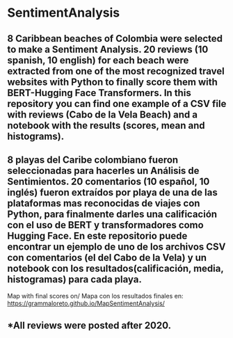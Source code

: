 # SentimentAnalysis

## 8 Caribbean beaches of Colombia were selected to make a Sentiment Analysis. 20 reviews (10 spanish, 10 english) for each beach were extracted from one of the most recognized travel websites with Python to finally score them with BERT-Hugging Face Transformers. In this repository you can find one example of a CSV file with reviews (Cabo de la Vela Beach) and a notebook with the results (scores, mean and histograms).

## 8 playas del Caribe colombiano fueron seleccionadas para hacerles un Análisis de Sentimientos. 20 comentarios (10 español, 10 inglés) fueron extraídos por playa de una de las plataformas mas reconocidas de viajes con Python, para finalmente darles una calificación con el uso de BERT y transformadores como Hugging Face. En este repositorio puede encontrar un ejemplo de uno de los archivos CSV con comentarios (el del Cabo de la Vela) y un notebook con los resultados(calificación, media, histogramas) para cada playa.

Map with final scores on/ Mapa con los resultados finales en: https://grammaloreto.github.io/MapSentimentAnalysis/

## *All reviews were posted after 2020.
